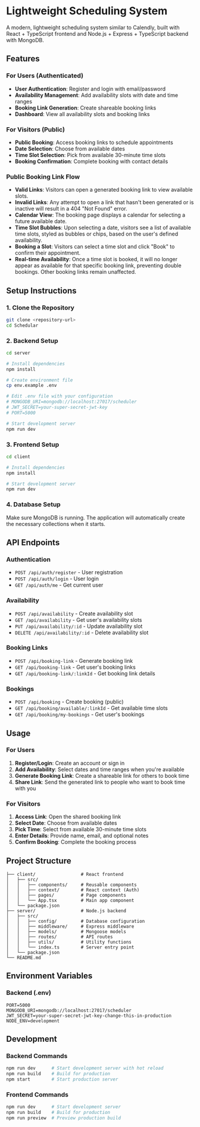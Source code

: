 # Lightweight Scheduling System

A modern, lightweight scheduling system similar to Calendly, built with React + TypeScript frontend and Node.js + Express + TypeScript backend with MongoDB.

## Features

### For Users (Authenticated)
- **User Authentication**: Register and login with email/password
- **Availability Management**: Add availability slots with date and time ranges
- **Booking Link Generation**: Create shareable booking links
- **Dashboard**: View all availability slots and booking links

### For Visitors (Public)
- **Public Booking**: Access booking links to schedule appointments
- **Date Selection**: Choose from available dates
- **Time Slot Selection**: Pick from available 30-minute time slots
- **Booking Confirmation**: Complete booking with contact details

### Public Booking Link Flow
- **Valid Links**: Visitors can open a generated booking link to view available slots.
- **Invalid Links**: Any attempt to open a link that hasn't been generated or is inactive will result in a 404 "Not Found" error.
- **Calendar View**: The booking page displays a calendar for selecting a future available date.
- **Time Slot Bubbles**: Upon selecting a date, visitors see a list of available time slots, styled as bubbles or chips, based on the user's defined availability.
- **Booking a Slot**: Visitors can select a time slot and click "Book" to confirm their appointment.
- **Real-time Availability**: Once a time slot is booked, it will no longer appear as available for that specific booking link, preventing double bookings. Other booking links remain unaffected.

## Setup Instructions

### 1. Clone the Repository
```bash
git clone <repository-url>
cd Schedular
```

### 2. Backend Setup

```bash
cd server

# Install dependencies
npm install

# Create environment file
cp env.example .env

# Edit .env file with your configuration
# MONGODB_URI=mongodb://localhost:27017/scheduler
# JWT_SECRET=your-super-secret-jwt-key
# PORT=5000

# Start development server
npm run dev
```

### 3. Frontend Setup

```bash
cd client

# Install dependencies
npm install

# Start development server
npm run dev
```

### 4. Database Setup

Make sure MongoDB is running. The application will automatically create the necessary collections when it starts.

## API Endpoints

### Authentication
- `POST /api/auth/register` - User registration
- `POST /api/auth/login` - User login
- `GET /api/auth/me` - Get current user

### Availability
- `POST /api/availability` - Create availability slot
- `GET /api/availability` - Get user's availability slots
- `PUT /api/availability/:id` - Update availability slot
- `DELETE /api/availability/:id` - Delete availability slot

### Booking Links
- `POST /api/booking-link` - Generate booking link
- `GET /api/booking-link` - Get user's booking links
- `GET /api/booking-link/:linkId` - Get booking link details

### Bookings
- `POST /api/booking` - Create booking (public)
- `GET /api/booking/available/:linkId` - Get available time slots
- `GET /api/booking/my-bookings` - Get user's bookings

## Usage

### For Users

1. **Register/Login**: Create an account or sign in
2. **Add Availability**: Select dates and time ranges when you're available
3. **Generate Booking Link**: Create a shareable link for others to book time
4. **Share Link**: Send the generated link to people who want to book time with you

### For Visitors

1. **Access Link**: Open the shared booking link
2. **Select Date**: Choose from available dates
3. **Pick Time**: Select from available 30-minute time slots
4. **Enter Details**: Provide name, email, and optional notes
5. **Confirm Booking**: Complete the booking process

## Project Structure

```
├── client/                 # React frontend
│   ├── src/
│   │   ├── components/     # Reusable components
│   │   ├── context/        # React context (Auth)
│   │   ├── pages/          # Page components
│   │   └── App.tsx         # Main app component
│   └── package.json
├── server/                 # Node.js backend
│   ├── src/
│   │   ├── config/         # Database configuration
│   │   ├── middleware/     # Express middleware
│   │   ├── models/         # Mongoose models
│   │   ├── routes/         # API routes
│   │   ├── utils/          # Utility functions
│   │   └── index.ts        # Server entry point
│   └── package.json
└── README.md
```

## Environment Variables

### Backend (.env)
```
PORT=5000
MONGODB_URI=mongodb://localhost:27017/scheduler
JWT_SECRET=your-super-secret-jwt-key-change-this-in-production
NODE_ENV=development
```

## Development

### Backend Commands
```bash
npm run dev      # Start development server with hot reload
npm run build    # Build for production
npm start        # Start production server
```

### Frontend Commands
```bash
npm run dev      # Start development server
npm run build    # Build for production
npm run preview  # Preview production build
```
